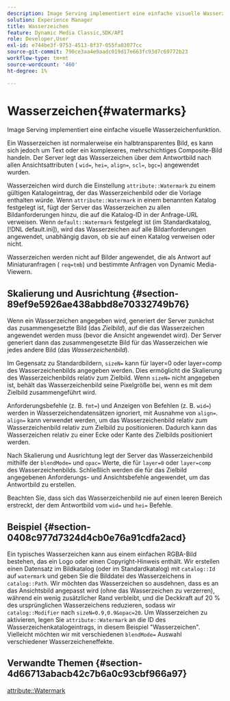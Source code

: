 ```yaml
---
description: Image Serving implementiert eine einfache visuelle Wasserzeichenfunktion.
solution: Experience Manager
title: Wasserzeichen
feature: Dynamic Media Classic,SDK/API
role: Developer,User
exl-id: e744be3f-9753-4513-8f37-055fa03077cc
source-git-commit: 790ce3aa4e9aadc019d17e663fc93d7c69772b23
workflow-type: tm+mt
source-wordcount: '460'
ht-degree: 1%

---
```


# Wasserzeichen{#watermarks}

Image Serving implementiert eine einfache visuelle Wasserzeichenfunktion.

Ein Wasserzeichen ist normalerweise ein halbtransparentes Bild, es kann sich jedoch um Text oder ein komplexeres, mehrschichtiges Composite-Bild handeln. Der Server legt das Wasserzeichen über dem Antwortbild nach allen Ansichtsattributen ( `wid=`, `hei=`, `align=`, `scl=`, `bgc=`) angewendet wurden.

Wasserzeichen wird durch die Einstellung `attribute::Watermark` zu einem gültigen Katalogeintrag, der das Wasserzeichenbild oder die Vorlage enthalten würde. Wenn `attribute::Watermark` in einem benannten Katalog festgelegt ist, fügt der Server das Wasserzeichen zu allen Bildanforderungen hinzu, die auf die Katalog-ID in der Anfrage-URL verweisen. Wenn `default::Watermark` festgelegt ist (im Standardkatalog, [!DNL default.ini]), wird das Wasserzeichen auf alle Bildanforderungen angewendet, unabhängig davon, ob sie auf einen Katalog verweisen oder nicht.

Wasserzeichen werden nicht auf Bilder angewendet, die als Antwort auf Miniaturanfragen ( `req=tmb`) und bestimmte Anfragen von Dynamic Media-Viewern.

## Skalierung und Ausrichtung {#section-89ef9e5926ae438abbd8e70332749b76}

Wenn ein Wasserzeichen angegeben wird, generiert der Server zunächst das zusammengesetzte Bild (das *Zielbild*), auf die das Wasserzeichen angewendet werden muss (bevor die Ansicht angewendet wird). Der Server generiert dann das zusammengesetzte Bild für das Wasserzeichen wie jedes andere Bild (das *Wasserzeichenbild*).

Im Gegensatz zu Standardbildern, `sizeN=` kann für layer=0 oder layer=comp des Wasserzeichenbilds angegeben werden. Dies ermöglicht die Skalierung des Wasserzeichenbilds relativ zum Zielbild. Wenn `sizeN=` nicht angegeben ist, behält das Wasserzeichenbild seine Pixelgröße bei, wenn es mit dem Zielbild zusammengeführt wird.

Anforderungsbefehle (z. B. `fmt=`) und Anzeigen von Befehlen (z. B. `wid=`) werden in Wasserzeichendatensätzen ignoriert, mit Ausnahme von `align=`. `align=` kann verwendet werden, um das Wasserzeichenbild relativ zum Wasserzeichenbild relativ zum Zielbild zu positionieren. Dadurch kann das Wasserzeichen relativ zu einer Ecke oder Kante des Zielbilds positioniert werden.

Nach Skalierung und Ausrichtung legt der Server das Wasserzeichenbild mithilfe der `blendMode=` und `opac=` Werte, die für `layer=0` oder `layer=comp` des Wasserzeichenbilds. Schließlich werden die für das Zielbild angegebenen Anforderungs- und Ansichtsbefehle angewendet, um das Antwortbild zu erstellen.

Beachten Sie, dass sich das Wasserzeichenbild nie auf einen leeren Bereich erstreckt, der dem Antwortbild vom `wid=` und `hei=` Befehle.

## Beispiel {#section-0408c977d7324d4cb0e76a91cdfa2acd}

Ein typisches Wasserzeichen kann aus einem einfachen RGBA-Bild bestehen, das ein Logo oder einen Copyright-Hinweis enthält. Wir erstellen einen Datensatz im Bildkatalog (oder im Standardkatalog) mit `catalog::Id` auf `watermark` und geben Sie die Bilddatei des Wasserzeichens in `catalog::Path`. Wir möchten das Wasserzeichen so ausdehnen, dass es an das Ansichtsbild angepasst wird (ohne das Wasserzeichen zu verzerren), während ein wenig zusätzlicher Rand verbleibt, und die Deckkraft auf 20 % des ursprünglichen Wasserzeichens reduzieren, sodass wir `catalog::Modifier` nach `sizeN=0.9,0.9&opac=20`. Um Wasserzeichen zu aktivieren, legen Sie `attribute::Watermark` an die ID des Wasserzeichenkatalogeintrags, in diesem Beispiel &quot;Wasserzeichen&quot;. Vielleicht möchten wir mit verschiedenen `blendMode=` Auswahl verschiedener Wasserzeicheneffekte.

## Verwandte Themen {#section-4d66713abacb42c7b6a0c93cbf966a97}

[attribute::Watermark](../../../../../is-api/image-catalog/image-serving-api-ref/c-image-catalog-reference/c-attributes-reference/r-watermark.md#reference-942b50acb2dd43a5ae498dc41ea9ac9b)
